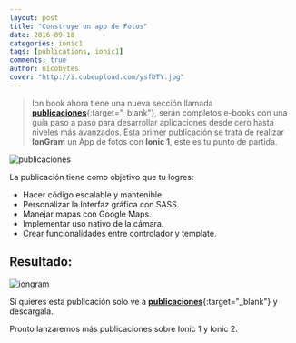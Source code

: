 ```yaml
---
layout: post
title: "Construye un app de Fotos"
date: 2016-09-18
categories: ionic1
tags: [publications, ionic1]
comments: true
author: nicobytes
cover: "http://i.cubeupload.com/ysfDTY.jpg"
---
```


> Ion book ahora tiene una nueva sección llamada [**publicaciones**](http://www.ion-book.com/publications/){:target="_blank"}, serán completos e-books con una guía paso a paso para desarrollar aplicaciones desde cero hasta niveles más avanzados. Esta primer publicación se trata de realizar **IonGram** un App de fotos con **Ionic 1**, este es tu punto de partida.

<img class="img-responsive" src="http://i.cubeupload.com/ysfDTY.jpg" alt="publicaciones">

La publicación tiene como objetivo que tu logres:

- Hacer código escalable y mantenible.
- Personalizar la Interfaz gráfica con SASS.	
- Manejar mapas con Google Maps.
- Implementar  uso nativo de la cámara.
- Crear funcionalidades entre controlador y template.

## Resultado:

<img class="img-responsive" src="http://i.cubeupload.com/TVFYlc.png" alt="iongram">

Si quieres esta publicación solo ve a [**publicaciones**](http://www.ion-book.com/publications/){:target="_blank"} y descargala.

Pronto lanzaremos más publicaciones sobre Ionic 1 y Ionic 2.